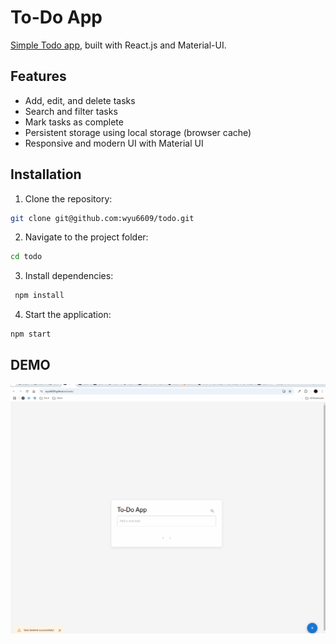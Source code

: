 # To-Do App

[Simple Todo app](https://wyu6809.github.io/todo), built with React.js and Material-UI.

## Features

- Add, edit, and delete tasks
- Search and filter tasks
- Mark tasks as complete
- Persistent storage using local storage (browser cache)
- Responsive and modern UI with Material UI

## Installation

1. Clone the repository:

```sh
git clone git@github.com:wyu6609/todo.git
```

2. Navigate to the project folder:

```sh
cd todo
```

3. Install dependencies:

```sh
 npm install
```

4. Start the application:

```sh
npm start
```

## DEMO

<p align="center"><img src = "public/todo_demo.gif"/></p>
